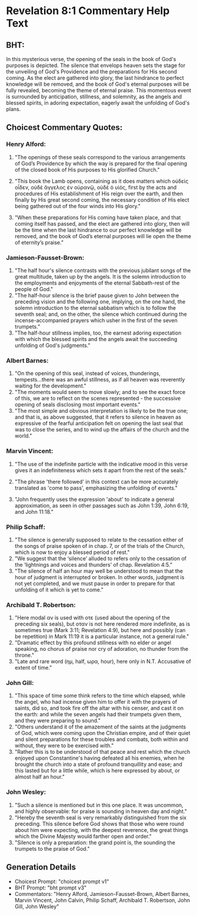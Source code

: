 # Revelation 8:1 Commentary Help Text

## BHT:
In this mysterious verse, the opening of the seals in the book of God's purposes is depicted. The silence that envelops heaven sets the stage for the unveiling of God's Providence and the preparations for His second coming. As the elect are gathered into glory, the last hindrance to perfect knowledge will be removed, and the book of God's eternal purposes will be fully revealed, becoming the theme of eternal praise. This momentous event is surrounded by anticipation, stillness, and solemnity, as the angels and blessed spirits, in adoring expectation, eagerly await the unfolding of God's plans.

## Choicest Commentary Quotes:
### Henry Alford:
1. "The openings of these seals correspond to the various arrangements of God’s Providence by which the way is prepared for the final opening of the closed book of His purposes to His glorified Church."

2. "This book the Lamb opens, containing as it does matters which οὐδεὶς οἶδεν, οὐδὲ ἄγγελος ἐν οὐρανῷ, οὐδὲ ὁ υἱός, first by the acts and procedures of His establishment of His reign over the earth, and then finally by His great second coming, the necessary condition of His elect being gathered out of the four winds into His glory."

3. "When these preparations for His coming have taken place, and that coming itself has passed, and the elect are gathered into glory, then will be the time when the last hindrance to our perfect knowledge will be removed, and the book of God’s eternal purposes will lie open the theme of eternity’s praise."

### Jamieson-Fausset-Brown:
1. "The half hour's silence contrasts with the previous jubilant songs of the great multitude, taken up by the angels. It is the solemn introduction to the employments and enjoyments of the eternal Sabbath-rest of the people of God."
2. "The half-hour silence is the brief pause given to John between the preceding vision and the following one, implying, on the one hand, the solemn introduction to the eternal sabbatism which is to follow the seventh seal; and, on the other, the silence which continued during the incense-accompanied prayers which usher in the first of the seven trumpets."
3. "The half-hour stillness implies, too, the earnest adoring expectation with which the blessed spirits and the angels await the succeeding unfolding of God's judgments."

### Albert Barnes:
1. "On the opening of this seal, instead of voices, thunderings, tempests...there was an awful stillness, as if all heaven was reverently waiting for the development."
2. "The moments would seem to move slowly; and to see the exact force of this, we are to reflect on the scenes represented - the successive opening of seals disclosing most important events."
3. "The most simple and obvious interpretation is likely to be the true one; and that is, as above suggested, that it refers to silence in heaven as expressive of the fearful anticipation felt on opening the last seal that was to close the series, and to wind up the affairs of the church and the world."

### Marvin Vincent:
1. "The use of the indefinite particle with the indicative mood in this verse gives it an indefiniteness which sets it apart from the rest of the seals." 

2. "The phrase 'there followed' in this context can be more accurately translated as 'come to pass', emphasizing the unfolding of events." 

3. "John frequently uses the expression 'about' to indicate a general approximation, as seen in other passages such as John 1:39, John 6:19, and John 11:18."

### Philip Schaff:
1. "The silence is generally supposed to relate to the cessation either of the songs of praise spoken of in chap. 7, or of the trials of the Church, which is now to enjoy a blessed period of rest."
2. "We suggest that the ‘silence’ alluded to refers only to the cessation of the ‘lightnings and voices and thunders’ of chap. Revelation 4:5."
3. "The silence of half an hour may well be understood to mean that the hour of judgment is interrupted or broken. In other words, judgment is not yet completed, and we must pause in order to prepare for that unfolding of it which is yet to come."

### Archibald T. Robertson:
1. "Here modal αν is used with οτε (used about the opening of the preceding six seals), but οταν is not here rendered more indefinite, as is sometimes true (Mark 3:11; Revelation 4:9), but here and possibly (can be repetition) in Mark 11:19 it is a particular instance, not a general rule." 
2. "Dramatic effect by this profound stillness with no elder or angel speaking, no chorus of praise nor cry of adoration, no thunder from the throne."
3. "Late and rare word (ημ, half, ωρα, hour), here only in N.T. Accusative of extent of time."

### John Gill:
1. "This space of time some think refers to the time which elapsed, while the angel, who had incense given him to offer it with the prayers of saints, did so, and took fire off the altar with his censer, and cast it on the earth: and while the seven angels had their trumpets given them, and they were preparing to sound."
2. "Others understand it of the amazement of the saints at the judgments of God, which were coming upon the Christian empire, and of their quiet and silent preparations for these troubles and combats, both within and without, they were to be exercised with."
3. "Rather this is to be understood of that peace and rest which the church enjoyed upon Constantine's having defeated all his enemies, when he brought the church into a state of profound tranquillity and ease; and this lasted but for a little while, which is here expressed by about, or almost half an hour."

### John Wesley:
1. "Such a silence is mentioned but in this one place. It was uncommon, and highly observable: for praise is sounding in heaven day and night."
2. "Hereby the seventh seal is very remarkably distinguished from the six preceding. This silence before God shows that those who were round about him were expecting, with the deepest reverence, the great things which the Divine Majesty would farther open and order."
3. "Silence is only a preparation: the grand point is, the sounding the trumpets to the praise of God."


## Generation Details
- Choicest Prompt: "choicest prompt v1"
- BHT Prompt: "bht prompt v3"
- Commentators: "Henry Alford, Jamieson-Fausset-Brown, Albert Barnes, Marvin Vincent, John Calvin, Philip Schaff, Archibald T. Robertson, John Gill, John Wesley"

